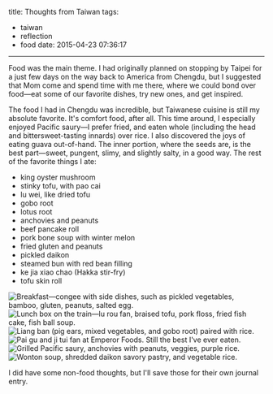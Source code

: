 title: Thoughts from Taiwan
tags:
  - taiwan
  - reflection
  - food
date: 2015-04-23 07:36:17
---

Food was the main theme. I had originally planned on stopping by Taipei for a just few days on the way back to America from Chengdu, but I suggested that Mom come and spend time with me there, where we could bond over food—eat some of our favorite dishes, try new ones, and get inspired.

The food I had in Chengdu was incredible, but Taiwanese cuisine is still my absolute favorite. It's comfort food, after all. This time around, I especially enjoyed Pacific saury—I prefer fried, and eaten whole (including the head and bittersweet-tasting innards) over rice. I also discovered the joys of eating guava out-of-hand. The inner portion, where the seeds are, is the best part—sweet, pungent, slimy, and slightly salty, in a good way. The rest of the favorite things I ate:

- king oyster mushroom
- stinky tofu, with pao cai
- lu wei, like dried tofu
- gobo root
- lotus root
- anchovies and peanuts
- beef pancake roll
- pork bone soup with winter melon
- fried gluten and peanuts
- pickled daikon
- steamed bun with red bean filling
- ke jia xiao chao (Hakka stir-fry)
- tofu skin roll

![Breakfast—congee with side dishes, such as pickled vegetables, bamboo, gluten, peanuts, salted egg.](https://dl.dropbox.com/u/4291520/journal-images/taiwan-2015-food-1.jpg)
![Lunch box on the train—lu rou fan, braised tofu, pork floss, fried fish cake, fish ball soup.](https://dl.dropbox.com/u/4291520/journal-images/taiwan-2015-food-2.jpg)
![Liang ban (pig ears, mixed vegetables, and gobo root) paired with rice.](https://dl.dropbox.com/u/4291520/journal-images/taiwan-2015-food-3.jpg)
![Pai gu and ji tui fan at Emperor Foods. Still the best I've ever eaten.](https://dl.dropbox.com/u/4291520/journal-images/taiwan-2015-food-4.jpg)
![Grilled Pacific saury, anchovies with peanuts, veggies, purple rice.](https://dl.dropbox.com/u/4291520/journal-images/taiwan-2015-food-5.jpg)
![Wonton soup, shredded daikon savory pastry, and vegetable rice.](https://dl.dropbox.com/u/4291520/journal-images/taiwan-2015-food-6.jpg)

I did have some non-food thoughts, but I'll save those for their own journal entry.
